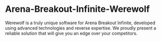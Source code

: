 # Arena-Breakout-Infinite-Werewolf
Werewolf is a truly unique software for Arena Breakout Infinite, developed using advanced technologies and reverse expertise. We proudly present a reliable solution that will give you an edge over your competitors.
